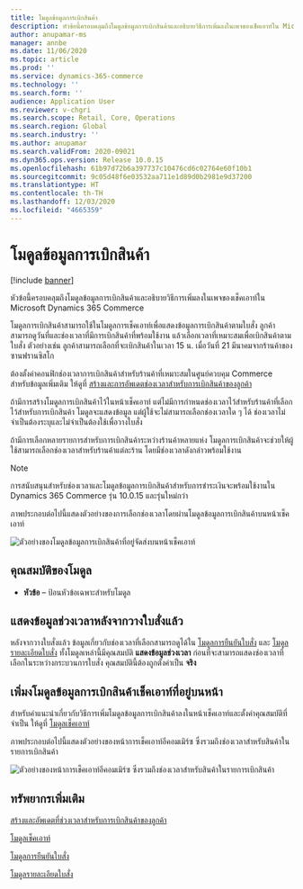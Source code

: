 ```yaml
---
title: โมดูลข้อมูลการเบิกสินค้า
description: หัวข้อนี้ครอบคลุมถึงโมดูลข้อมูลการเบิกสินค้าและอธิบายวิธีการเพิ่มลงในเพจของเช็คเอาท์ใน Microsoft Dynamics 365 Commerce
author: anupamar-ms
manager: annbe
ms.date: 11/06/2020
ms.topic: article
ms.prod: ''
ms.service: dynamics-365-commerce
ms.technology: ''
ms.search.form: ''
audience: Application User
ms.reviewer: v-chgri
ms.search.scope: Retail, Core, Operations
ms.search.region: Global
ms.search.industry: ''
ms.author: anupamar
ms.search.validFrom: 2020-09021
ms.dyn365.ops.version: Release 10.0.15
ms.openlocfilehash: 61b97d72b6a397737c10476cd6c02764e60f10b1
ms.sourcegitcommit: 9c05d48f6e03532aa711e1d89d0b2981e9d37200
ms.translationtype: HT
ms.contentlocale: th-TH
ms.lasthandoff: 12/03/2020
ms.locfileid: "4665359"
---
```

# <a name="pickup-information-module"></a>โมดูลข้อมูลการเบิกสินค้า

[!include [banner](includes/banner.md)]

หัวข้อนี้ครอบคลุมถึงโมดูลข้อมูลการเบิกสินค้าและอธิบายวิธีการเพิ่มลงในเพจของเช็คเอาท์ใน Microsoft Dynamics 365 Commerce

โมดูลการเบิกสินค้าสามารถใช้ในโมดูลการเช็คเอาท์เพื่อแสดงข้อมูลการเบิกสินค้าตามใบสั่ง ลูกค้าสามารถดูวันที่และช่องเวลาที่มีการเบิกสินค้าที่พร้อมใช้งาน แล้วเลือกเวลาที่เหมาะสมเพื่อเบิกสินค้าตามใบสั่ง ตัวอย่างเช่น ลูกค้าสามารถเลือกที่จะเบิกสินค้าในเวลา 15 น. เมื่อวันที่ 21 มีนาคมจากร้านค้าของซานฟรานซิสโก

ต้องตั้งค่าคอนฟิกช่องเวลาการเบิกสินค้าสำหรับร้านค้าที่เหมาะสมในศูนย์ควบคุม Commerce สำหรับข้อมูลเพิ่มเติม ให้ดูที่ [สร้างและการอัพเดตช่องเวลาสำหรับการเบิกสินค้าของลูกค้า](dev-itpro/pickup-timeslots.md)

ถ้ามีการสร้างโมดูลการเบิกสินค้าไว้ในหน้าเช็คเอาท์ แต่ไม่มีการกำหนดช่องเวลาไว้สำหรับร้านค้าที่เลือกไว้สำหรับการเบิกสินค้า โมดูลจะแสดงข้อมูล แต่ผู้ใช้จะไม่สามารถเลือกช่องเวลาใด ๆ ได้ ช่องเวลาไม่จำเป็นต้องระบุและไม่จำเป็นต้องใช้เพื่อวางใบสั่ง

ถ้ามีการเลือกหลายรายการสำหรับการเบิกสินค้าระหว่างร้านค้าหลายแห่ง โมดูลการเบิกสินค้าจะช่วยให้ผู้ใช้สามารถเลือกช่องเวลาสำหรับร้านค้าแต่ละร้าน โดยมีช่องเวลาดังกล่าวพร้อมใช้งาน

> [!NOTE]
> การสนับสนุนสำหรับช่องเวลาและโมดูลข้อมูลการเบิกสินค้าสำหรับการชำระเงินจะพร้อมใช้งานใน Dynamics 365 Commerce รุ่น 10.0.15 และรุ่นใหม่กว่า

ภาพประกอบต่อไปนี้แสดงตัวอย่างของการเลือกช่องเวลาโดยผ่านโมดูลข้อมูลการเบิกสินค้าบนหน้าเช็คเอาท์

![ตัวอย่างของโมดูลข้อมูลการเบิกสินค้าที่อยู่จัดส่งบนหน้าเช็คเอาท์](./dev-itpro/media/Curbside_timeslot_eCommerce.PNG)

## <a name="module-properties"></a>คุณสมบัติของโมดูล

- **หัวข้อ** – ป้อนหัวข้อเฉพาะสำหรับโมดูล

## <a name="show-time-slot-information-after-an-order-is-placed"></a>แสดงข้อมูลช่วงเวลาหลังจากวางใบสั่งแล้ว

หลังจากวางใบสั่งแล้ว ข้อมูลเกี่ยวกับช่องเวลาที่เลือกสามารถดูได้ใน [โมดูลการยืนยันใบสั่ง](order-confirmation-module.md) และ [โมดูลรายละเอียดใบสั่ง](account-management.md#order-details-page) ทั้งโมดูลเหล่านี้มีคุณสมบัติ **แสดงข้อมูลช่วงเวลา** ก่อนที่จะสามารถแสดงช่องเวลาที่เลือกในระหว่างกระบวนการใบสั่ง คุณสมบัตินี้ต้องถูกตั้งค่าเป็น **จริง**

## <a name="add-a-checkout-pickup-information-module-to-a-page"></a>เพิ่มงโมดูลข้อมูลการเบิกสินค้าเช็คเอาท์ที่อยู่บนหน้า

สำหรับคำแนะนำเกี่ยวกับวิธีการเพิ่มโมดูลข้อมูลการเบิกสินค้าลงในหน้าเช็คเอาท์และตั้งค่าคุณสมบัติที่จำเป็น ให้ดูที่ [โมดูลเช็คเอาท์](add-checkout-module.md)

ภาพประกอบต่อไปนี้แสดงตัวอย่างของหน้าการเช็คเอาท์อีคอมเมิร์ซ ซึ่งรวมถึงช่องเวลาสำหรับสินค้าในรายการเบิกสินค้า

![ตัวอย่างของหน้าการเช็คเอาท์อีคอมเมิร์ซ ซึ่งรวมถึงช่องเวลาสำหรับสินค้าในรายการเบิกสินค้า](./dev-itpro/media/Curbside_timeslot_eCommerce_checkoutsummary.PNG)

## <a name="additional-resources"></a>ทรัพยากรเพิ่มเติม

[สร้างและอัพเดตที่ช่วงเวลาสำหรับการเบิกสินค้าของลูกค้า](dev-itpro/pickup-timeslots.md)

[โมดูลเช็คเอาท์](add-checkout-module.md)

[โมดูลการยืนยันใบสั่ง](order-confirmation-module.md)

[โมดูลรายละเอียดใบสั่ง](account-management.md)
